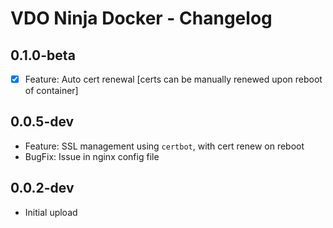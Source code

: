 # VDO Ninja Docker - Changelog


## 0.1.0-beta

- [x] Feature: Auto cert renewal [certs can be manually renewed upon reboot of container]
## 0.0.5-dev

- Feature: SSL management using `certbot`, with cert renew on reboot
- BugFix: Issue in nginx config file
## 0.0.2-dev

- Initial upload
